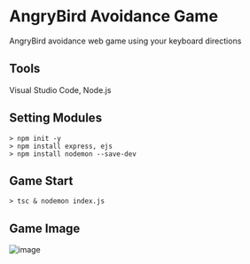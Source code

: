 # AngryBird Avoidance Game
AngryBird avoidance web game using your keyboard directions

## Tools
Visual Studio Code, Node.js

## Setting Modules
~~~
> npm init -y
> npm install express, ejs
> npm install nodemon --save-dev
~~~

## Game Start
`> tsc & nodemon index.js`

## Game Image
![image](https://user-images.githubusercontent.com/44726494/210214653-e9f64e2f-4c7d-49f7-9989-d9b2ab1cd02b.png)
